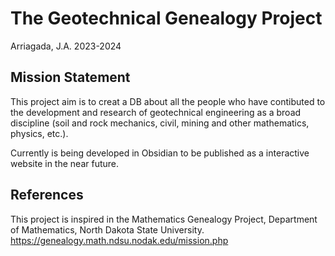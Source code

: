 # The Geotechnical Genealogy Project
Arriagada, J.A. 2023-2024

## Mission Statement
This project aim is to creat a DB about all the people who have contibuted to the development and research of geotechnical engineering as a broad discipline (soil and rock mechanics, civil, mining and other mathematics, physics, etc.).

Currently is being developed in Obsidian to be published as a interactive website in the near future.

## References
This project is inspired in the Mathematics Genealogy Project, Department of Mathematics, North Dakota State University.
https://genealogy.math.ndsu.nodak.edu/mission.php
